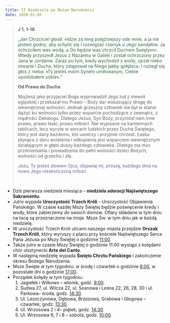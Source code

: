 ```yaml
---
title: II Niedziela po Bożym Narodzeniu
date: 2020-01-05
---
```


> **J 1, 1-18**
>
> <span style="color: #346546;">„Jan Chrzciciel głosił: »Idzie za mną potężniejszy ode mnie, a ja nie jestem godny, aby schylić się i rozwiązać rzemyk u Jego sandałów. Ja ochrzciłem was wodą, a On będzie was chrzcił Duchem Świętym«. Wtedy przyszedł Jezus z Nazaretu w Galilei i został ochrzczony przez Jana w Jordanie. Zaraz po tym, kiedy wychodził z wody, ujrzał niebo otwarte i Ducha, który zstępował na Niego jakby gołębica. I rozległ się głos z nieba: »Ty jesteś moim Synem umiłowanym, Ciebie upodobałem sobie«.”</span>
>
>
>
> **Od Prawa do Ducha**
>
> Mojżesz jako przyjaciel Boga wyprowadził Jego lud z niewoli egipskiej i przekazał mu Prawo – Boży dar wskazujący drogę do wewnętrznej wolności. Jednak grzeszny człowiek nie był w stanie dążyć ku wolności tylko przez wsparcie pochodzące z zewnątrz, z mądrości Dekalogu. Dlatego Jezus, Syn Boży, przyniósł nam inne prawo, prawo łaski, prawo miłości. Nie wypisane na kamiennych tablicach, lecz wyryte w sercach ludzkich przez Ducha Świętego, który jest dany każdemu, kto uwierzy i przyjmie chrzest. Łaska płynąca z daru wcielenia i odkupienia jest wsparciem wewnętrznym działającym w głębi duszy każdego człowieka. Dlatego ma moc przemieniania i prowadzenia do pełni wolności dzieci Bożych, wolności od grzechu i zła.
>
> <span style="color: #666699;">Jezu, Ty jesteś słowem Ojca, objawiaj mi, proszę, każdego dnia na nowo Jego nieskończoną miłość.</span>
>
> &nbsp;

- Dziś pierwsza niedziela miesiąca – **niedziela adoracji Najświętszego Sakramentu**.
- Jutro wypada **Uroczystość Trzech Króli** – Uroczystość Objawienia Pańskiego. W czasie każdej Mszy Świętej będzie poświęcenie kredy i wody, które zabierzemy do swoich domów. Ofiary składane w tym dniu na tacę są przeznaczone na misje. Msze Św. w tym dniu jak w każdą niedzielę.
- W uroczystość Trzech Króli ulicami naszego miasta przejdzie **Orszak Trzech Króli**, który wyruszy z placu przy kościele Najświętszego Serca Pana Jezusa po Mszy Świętej o godzinie <u>11:00</u>.
- Także jutro w czasie Mszy Świętej o godzinie 11:00 wystąpi z kolędami chór olsztynecki **Arte del Canto**.
- W następną niedzielę wypada **Święto Chrztu Pańskiego** i zakończenie okresu Bożego Narodzenia.
- Msze Święte w tym tygodniu: w środę i czwartek o godzinie <u>8:00</u>, w pozostałe dni o godzinie <u>17:00</u>.
- Porządek kolędy w tym tygodniu:.
  1. Jagiełek i Wilkowo – wtorek, godz. <u>9:00</u>.
  2. Sudwa 27, ul. Wilcza 22, ul. Sosnowa i Leśna 22, 26, 28, 30 i ul. Parkowa– środa, godz. <u>14:30</u>.
  3. Ul. Leszczynowa, Dębowa, Brzozowa, Grabowa i Głogowa – czwartek, godz. <u>13:30</u>.
  4. Ul. Wrzosowa 2 i 4– piątek, godz. <u>14:30</u>.
  5. Ul. Wrzosowa 6, 7 i 8 – sobota, godz. <u>10:00</u>.
